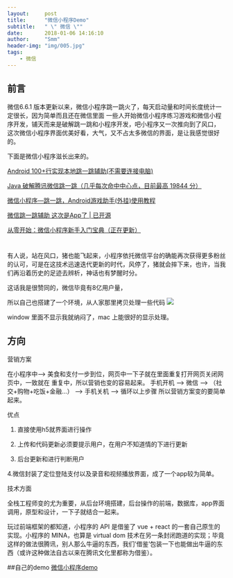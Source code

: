 ```yaml
---
layout:     post
title:      "微信小程序Demo"
subtitle:   " \" 微信 \""
date:       2018-01-06 14:16:10
author:     "Smm"
header-img: "img/005.jpg"
tags:
    - 微信
---
```




 ## 前言
  
微信6.6.1 版本更新以来，微信小程序跳一跳火了，每天启动量和时间长度统计一定很长，因为简单而且还在微信里面
一些人开始微信小程序练习游戏和微信小程序开发，铺天而来是破解跳一跳和小程序开发，吧小程序又一次推向到了风口，
这次微信小程序界面优美好看，大气，又不占太多微信的界面，是让我感觉很好的。

下面是微信小程序滋长出来的。

[Android 100+行实现本地跳一跳辅助(不需要连接电脑)](https://juejin.im/post/5a4ed5ec51882573385f872d?utm_source=gold_browser_extension)

[Java 破解腾讯微信跳一跳（几乎每次命中中心点，目前最高 19844 分）](https://juejin.im/post/5a4c388451882566e4165fed?utm_source=gold_browser_extension)

[微信小程序—跳一跳，Android游戏助手(外挂)使用教程](https://juejin.im/post/5a4dea9851882551940909b8?utm_source=gold_browser_extension)

[微信跳一跳辅助 这次是App了 | 已开源](https://juejin.im/post/5a4b378c518825696f7e5ce3?utm_source=gold_browser_extension)
 
[从零开始：微信小程序新手入门宝典（正在更新）](http://www.wxapp-union.com/forum.php?mod=viewthread&tid=1989)
# 
有人说，站在风口，猪也能飞起来，小程序依托微信平台的确能再次获得更多粉丝的认可，可是在这技术迅速迭代更新的时代，风停了，猪就会摔下来，也许，当我们再沿着历史的足迹去辨析，神话也有梦醒时分。
 
这话我是很赞同的，微信毕竟有8亿用户量， 

所以自己也搭建了一个环境，从人家那里拷贝处理一些代码
 ![](https://i.imgur.com/id29hGS.png)

window 里面不显示我就纳闷了，mac 上能很好的显示处理。

## 方向
营销方案

在小程序中--> 美食和支付一步到位，网页中一下子就在里面重复打开网页关闭网页中，一致就在 重复中，所以营销也变的容易起来。
手机开机 —> 微信 —> （社交+购物+吃饭+金融…） —> 手机关机 —> 循环以上步骤
所以营销方案变的要简单起来。
 
优点

1. 直接使用h5就界面进行操作

2. 上传和代码更新必须要提示用户，在用户不知道情的下进行更新

3. 后台更新和进行判断用户

4.微信封装了定位登陆支付以及录音和视频播放界面，成了一个app较为简单。 


技术方面

全栈工程师变的尤为重要，从后台环境搭建，后台操作的前端，数据库，app界面调用，原型和设计，一下子就结合一起来。

玩过前端框架的都知道，小程序的 API 是借鉴了 vue + react 的一套自己原生的实现。小程序的 MINA，也算是 virtual dom 技术在另一条封闭跑道的实现；毕竟这样的做法很腾讯，别人那么牛逼的东西，我们’借鉴’包装一下也能做出牛逼的东西（或许这种做法自古以来在腾讯文化里都称为借鉴）。

 

##自己的demo
[微信小程序demo](https://gitee.com/smm113522/app)







